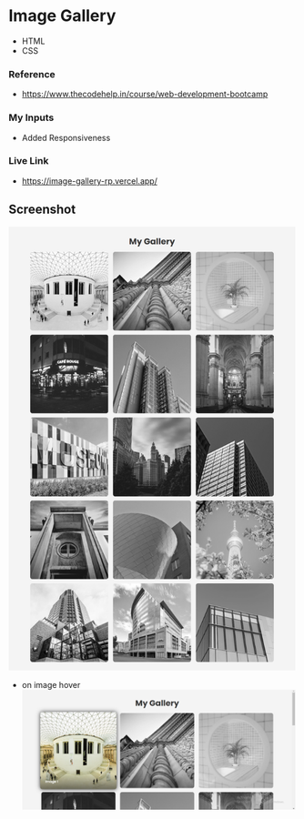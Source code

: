# Image Gallery

- HTML
- CSS

### Reference
- https://www.thecodehelp.in/course/web-development-bootcamp

### My Inputs
- Added Responsiveness

### Live Link

- https://image-gallery-rp.vercel.app/





## Screenshot


![App Screenshot](https://github.com/Rahul-Bhutaiya/Image-Gallery/blob/main/project-screentshot/image-gallery.png?raw=true)

- on image hover
![App Screenshot](https://github.com/Rahul-Bhutaiya/Image-Gallery/blob/main/project-screentshot/image-gallery-on-image-hover.png?raw=true)


